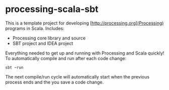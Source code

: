 # processing-scala-sbt

This is a template project for developing [http://processing.org](Processing) programs in Scala. Includes:

* Processing core library and source
* SBT project and IDEA project

Everything needed to get up and running with Processing and Scala quickly! To automatically compile and run after each code change:

    sbt ~run

The next compile/run cycle will automatically start when the previous process ends and the you save a code change.